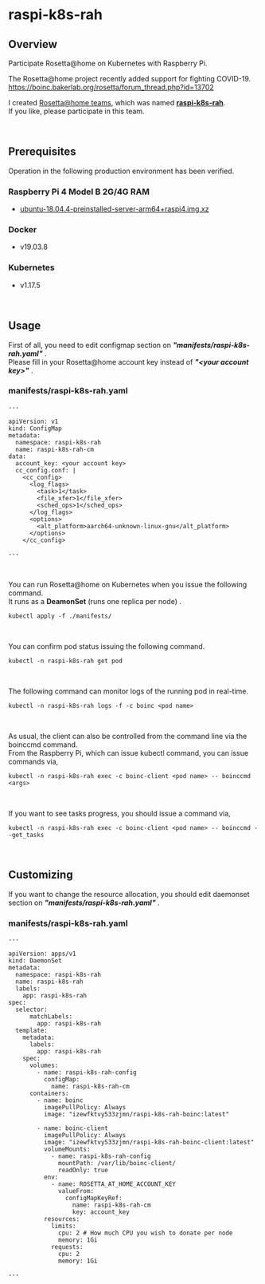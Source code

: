 # raspi-k8s-rah
## Overview
Participate Rosetta@home on Kubernetes with Raspberry Pi.  

The Rosetta@home project recently added support for fighting COVID-19.  
https://boinc.bakerlab.org/rosetta/forum_thread.php?id=13702  

I created [Rosetta@home teams](https://boinc.bakerlab.org/rosetta/team.php), which was named [**raspi-k8s-rah**](https://boinc.bakerlab.org/rosetta/team_display.php?teamid=20154).  
If you like, please participate in this team.  

&nbsp;



## Prerequisites
Operation in the following production environment has been verified.  

### Raspberry Pi 4 Model B 2G/4G RAM
 - [ubuntu-18.04.4-preinstalled-server-arm64+raspi4.img.xz](http://cdimage.ubuntu.com/releases/18.04/release/)

### Docker
 - v19.03.8

### Kubernetes
 - v1.17.5

&nbsp;



## Usage
First of all, you need to edit configmap section on _**"manifests/raspi-k8s-rah.yaml"**_ .  
Please fill in your Rosetta@home account key instead of _**"\<your account key\>"**_ .  

### manifests/raspi-k8s-rah.yaml
```
---

apiVersion: v1
kind: ConfigMap
metadata:
  namespace: raspi-k8s-rah
  name: raspi-k8s-rah-cm
data:
  account_key: <your account key>
  cc_config.conf: |
    <cc_config>
      <log_flags>
        <task>1</task>
        <file_xfer>1</file_xfer>
        <sched_ops>1</sched_ops>
      </log_flags>
      <options>
        <alt_platform>aarch64-unknown-linux-gnu</alt_platform>
      </options>
    </cc_config>
    
---
```

&nbsp;

You can run Rosetta@home on Kubernetes when you issue the following command.  
It runs as a **DeamonSet** (runs one replica per node) .

```
kubectl apply -f ./manifests/
```

&nbsp;
  
You can confirm pod status issuing the following command.  

```
kubectl -n raspi-k8s-rah get pod
```

&nbsp;

The following command can monitor logs of the running pod in real-time.

```
kubectl -n raspi-k8s-rah logs -f -c boinc <pod name>
```

&nbsp;

As usual, the client can also be controlled from the command line via the boinccmd command.  
From the Raspberry Pi, which can issue kubectl command, you can issue commands via,

```
kubectl -n raspi-k8s-rah exec -c boinc-client <pod name> -- boinccmd <args>
```

&nbsp;

If you want to see tasks progress, you should issue a command via,

```
kubectl -n raspi-k8s-rah exec -c boinc-client <pod name> -- boinccmd --get_tasks
```

&nbsp;



## Customizing
If you want to change the resource allocation, you should edit daemonset section on  _**"manifests/raspi-k8s-rah.yaml"**_ . 

### manifests/raspi-k8s-rah.yaml

```
---

apiVersion: apps/v1
kind: DaemonSet
metadata:
  namespace: raspi-k8s-rah
  name: raspi-k8s-rah
  labels:
    app: raspi-k8s-rah
spec:
  selector:
      matchLabels:
        app: raspi-k8s-rah
  template:
    metadata:
      labels:
        app: raspi-k8s-rah
    spec:
      volumes:
        - name: raspi-k8s-rah-config
          configMap: 
            name: raspi-k8s-rah-cm
      containers:
        - name: boinc
          imagePullPolicy: Always
          image: "izewfktvy533zjmn/raspi-k8s-rah-boinc:latest"

        - name: boinc-client
          imagePullPolicy: Always
          image: "izewfktvy533zjmn/raspi-k8s-rah-boinc-client:latest"
          volumeMounts:
            - name: raspi-k8s-rah-config
              mountPath: /var/lib/boinc-client/
              readOnly: true
          env:
            - name: ROSETTA_AT_HOME_ACCOUNT_KEY
              valueFrom:
                configMapKeyRef:
                  name: raspi-k8s-rah-cm
                  key: account_key
          resources:
            limits:
              cpu: 2 # How much CPU you wish to donate per node
              memory: 1Gi
            requests:
              cpu: 2
              memory: 1Gi

---
```
